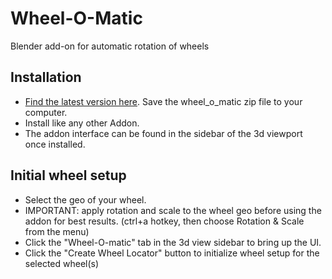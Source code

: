 # Wheel-O-Matic
Blender add-on for automatic rotation of wheels

## Installation
- [Find the latest version here](https://github.com/TechArtToolBox/wheel-o-matic/releases/latest). Save the wheel_o_matic zip file to your computer.
- Install like any other Addon.
- The addon interface can be found in the sidebar of the 3d viewport once installed. 

## Initial wheel setup
- Select the geo of your wheel. 
- IMPORTANT: apply rotation and scale to the wheel geo before using the addon for best results. (ctrl+a hotkey, then choose Rotation & Scale from the menu)
- Click the "Wheel-O-matic" tab in the 3d view sidebar to bring up the UI.
- Click the "Create Wheel Locator" button to initialize wheel setup for the selected wheel(s)

